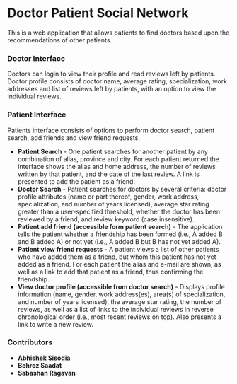 # Doctor Patient Social Network

This is a web application that allows patients to find doctors based upon the recommendations of other patients. 

### Doctor Interface
Doctors can login to view their profile and read reviews left by patients. 
Doctor profile consists of doctor name, average rating, specialization, work addresses and list of reviews left by patients, with an option to view the individual reviews.




### Patient Interface
Patients interface consists of options to perform doctor search, patient search, add friends and view friend requests. 
* **Patient Search** - One patient searches for another patient by any combination of alias, province and city. For each patient returned the interface shows the alias and home address, the number of reviews written by that patient, and the date of the last review. A link is presented to add the patient as a friend.
* **Doctor Search** - Patient searches for doctors by several criteria: doctor profile attributes (name or part thereof, gender, work address, specialization, and number of years licensed), average star rating greater than a user-specified threshold, whether the doctor has been reviewed by a friend, and review keyword (case insensitive).
* **Patient add friend (accessible form patient search)** - The application tells the patient whether a friendship has been formed (i.e., A added B and B added A) or not yet (i.e., A added B but B has not yet added A).
* **Patient view friend requests** - A patient views a list of other patients who have added them as a friend, but whom this patient has not yet added as a friend. For each patient the alias and e-mail are shown, as well as a link to add that patient as a friend, thus confirming the friendship.
* **View doctor profile (accessible from doctor search)** - Displays profile information (name, gender, work address(es), area(s) of specialization, and number of years licensed), the average star rating, the number of reviews, as well as a list of links to the individual reviews in reverse chronological order (i.e., most recent reviews on top). Also presents a link to write a new review.

### Contributors
* **Abhishek Sisodia**
* **Behroz Saadat**
* **Sabashan Ragavan**
